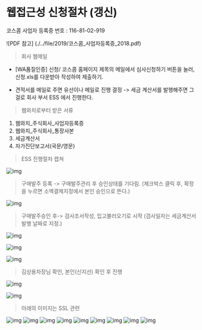 # 웹접근성 신청절차 (갱신)

코스콤 사업자 등록증 번호 : 116-81-02-919

![PDF 참고] (./../file/2019/코스콤_사업자등록증_2018.pdf)

> 회사 웹메일 

* [WA품질인증] 신청/ 코스콤 홈페이지 제목의 메일에서 심사신청하기 버튼을 눌러, 신청.xls를 다운받아 작성하여 제출하기.

* 견적서를 메일로 주면 유선이나 메일로 진행 결정 -> 세금 계산서를 발행해주면 그걸로 회사 부서 ESS 에서 진행한다.


> 웹와치로부터 받은 서류

1. 웹와치_주식회사_사업자등록증 
2. 웹와치_주식회사_통장사본
3. 세금계산서 
4. 자가진단보고서(국문/영문)


> ESS 진행절차 캡쳐

![img](./../img/웹접근성신청/1.png) 

> 구매발주 등록 -> 구매발주관리 후 승인상태를 기다림. (체크박스 클릭 후, 확정을 누르면 소액결제지정에서 본인 승인으로 뜬다.)

![img](./../img/웹접근성신청/2.png) 

> 구매발주승인 후-> 검사조서작성, 입고불러오기로 시작 (검사일자는 세금계산서 발행 날짜로 지정.)

![img](./../img/웹접근성신청/3.png) 

![img](./../img/웹접근성신청/4.png) 

![img](./../img/웹접근성신청/5.png) 

> 김상용차장님 확인, 본인(신지선) 확인 후 진행

![img](./../img/웹접근성신청/6.png)

![img](./../img/웹접근성신청/7.png) 

> 아래의 이미지는 SSL 관련 

![img](./../img/웹접근성신청/1_1_전계약검색.png)
![img](./../img/웹접근성신청/1_2_전계약보고추가작성.png)
![img](./../img/웹접근성신청/1_3_작성.png) 
![img](./../img/웹접근성신청/2_1_구매발주관리_확정.png) 
![img](./../img/웹접근성신청/2_1_구매입고등록.png) 
![img](./../img/웹접근성신청/3_1_구매입고등록.png) 
![img](./../img/웹접근성신청/4_4_검사조서작성.png)
![img](./../img/웹접근성신청/5_1_매입등록.png) 
![img](./../img/웹접근성신청/5_2_매입관리.png) 

